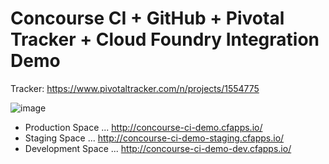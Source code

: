 # Concourse CI + GitHub + Pivotal Tracker + Cloud Foundry Integration Demo

Tracker: https://www.pivotaltracker.com/n/projects/1554775

![image](https://qiita-image-store.s3.amazonaws.com/0/1852/786b51e9-502f-da2e-2f5a-177a78e6b82d.png)


* Production Space ... http://concourse-ci-demo.cfapps.io/
* Staging Space ... http://concourse-ci-demo-staging.cfapps.io/
* Development Space ... http://concourse-ci-demo-dev.cfapps.io/
